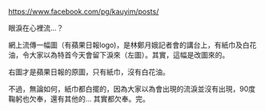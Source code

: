 https://www.facebook.com/pg/kauyim/posts/

眼淚在心裡流...？

網上流傳一幅圖（有蘋果日報logo)，是林鄭月娥記者會的講台上，有紙巾及白花油，令大家以為特首今天會留下淚來（左圖）。其實，這幅是改圖來的。

右圖才是蘋果日報的原圖，只有紙巾，沒有白花油。

不過，無論如何，紙巾都白擺的，因為大家以為會出現的流淚並沒有出現，90度鞠躬也欠奉，還有其他的... 其實都欠奉。完。